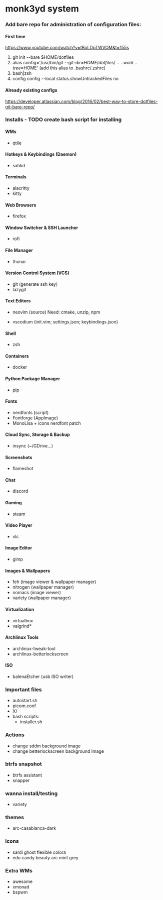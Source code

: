 # monk3yd system

### Add bare repo for administration of configuration files:
#### First time
https://www.youtube.com/watch?v=tBoLDpTWVOM&t=155s
1. git init --bare $HOME/dotfiles
2. alias config='/usr/bin/git --git-dir=$HOME/dotfiles/ --work-tree=$HOME' (add this alias to .bashrc/.zshrc)
3. bash|zsh
4. config config --local status.showUntrackedFiles no

#### Already existing configs
https://developer.atlassian.com/blog/2016/02/best-way-to-store-dotfiles-git-bare-repo/

### Installs - TODO create bash script for installing
#### WMs
- qtile

#### Hotkeys & Keybindings (Daemon)
- sxhkd

#### Terminals
- alacritty
- kitty

#### Web Browsers
- firefox

#### Window Switcher & SSH Launcher
- rofi

#### File Manager
- thunar

#### Version Control System (VCS)
- git (generate ssh key)
- lazygit

#### Text Editors
- neovim (source)
Need: cmake, unzip, npm

- vscodium (init.vim; settings.json; keybindings.json)

#### Shell
- zsh

#### Containers
- docker

#### Python Package Manager
- pip
#### Fonts
- nerdfonts (script)
- Fontforge (AppImage)
- MonoLisa + icons nerdfont patch

#### Cloud Sync, Storage & Backup
- insync (~/GDrive...)

#### Screenshots
- flameshot

#### Chat
- discord

#### Gaming
- steam

#### Video Player
- vlc

#### Image Editor
- gimp

#### Images & Wallpapers
- feh (image viewer & wallpaper manager)
- nitrogen (wallpaper manager)
- nomacs (image viewer)
- variety (wallpaper manager)

#### Virtualization
- virtualbox
- valgrind*

#### Archlinux Tools
- archlinux-tweak-tool
- archlinux-betterlockscreen

#### ISO
- balenaEtcher (usb ISO writer)

### Important files
- autostart.sh
- picom.conf
- X/
- bash scripts:
  - installer.sh

### Actions
- change sddm background image
- change betterlockscreen background image

### btrfs snapshot
- btrfs assistant
- snapper

### wanna install/testing
- variety

### themes
- arc-casablanca-dark

### icons
- sardi ghost flexible colora
- edu candy beauty arc mint grey


### Extra WMs
- awesome
- xmonad
- bspwm
